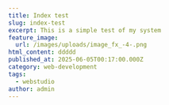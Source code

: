 ```yaml
---
title: Index test
slug: index-test
excerpt: This is a simple test of my system
feature_image:
  url: /images/uploads/image_fx_-4-.png
html_content: ddddd
published_at: 2025-06-05T00:17:00.000Z
category: web-development
tags:
  - webstudio
author: admin
---
```

